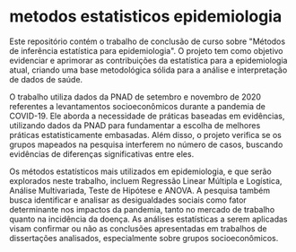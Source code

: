 # metodos estatisticos epidemiologia

Este repositório contém o trabalho de conclusão de curso sobre "Métodos de inferência estatística para epidemiologia". O projeto tem como objetivo evidenciar e aprimorar as contribuições da estatística para a epidemiologia atual, criando uma base metodológica sólida para a análise e interpretação de dados de saúde.

O trabalho utiliza dados da PNAD de setembro e novembro de 2020 referentes a levantamentos socioeconômicos durante a pandemia de COVID-19. Ele aborda a necessidade de práticas baseadas em evidências, utilizando dados da PNAD para fundamentar a escolha de melhores práticas estatisticamente embasadas. Além disso, o projeto verifica se os grupos mapeados na pesquisa interferem no número de casos, buscando evidências de diferenças significativas entre eles.

Os métodos estatísticos mais utilizados em epidemiologia, e que serão explorados neste trabalho, incluem Regressão Linear Múltipla e Logística, Análise Multivariada, Teste de Hipótese e ANOVA. A pesquisa também busca identificar e analisar as desigualdades sociais como fator determinante nos impactos da pandemia, tanto no mercado de trabalho quanto na incidência da doença. As análises estatísticas a serem aplicadas visam confirmar ou não as conclusões apresentadas em trabalhos de dissertações analisados, especialmente sobre grupos socioeconômicos.
